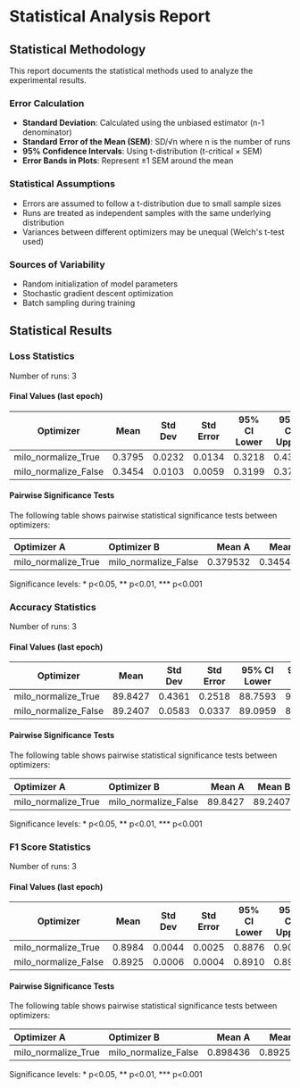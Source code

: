 # Statistical Analysis Report

## Statistical Methodology

This report documents the statistical methods used to analyze the experimental results.

### Error Calculation

- **Standard Deviation**: Calculated using the unbiased estimator (n-1 denominator)
- **Standard Error of the Mean (SEM)**: SD/√n where n is the number of runs
- **95% Confidence Intervals**: Using t-distribution (t-critical × SEM)
- **Error Bands in Plots**: Represent ±1 SEM around the mean

### Statistical Assumptions

- Errors are assumed to follow a t-distribution due to small sample sizes
- Runs are treated as independent samples with the same underlying distribution
- Variances between different optimizers may be unequal (Welch's t-test used)

### Sources of Variability

- Random initialization of model parameters
- Stochastic gradient descent optimization
- Batch sampling during training

## Statistical Results

### Loss Statistics

Number of runs: 3

#### Final Values (last epoch)

| Optimizer | Mean | Std Dev | Std Error | 95% CI Lower | 95% CI Upper |
|-----------|------|---------|-----------|--------------|-------------|
| milo_normalize_True | 0.3795 | 0.0232 | 0.0134 | 0.3218 | 0.4373 |
| milo_normalize_False | 0.3454 | 0.0103 | 0.0059 | 0.3199 | 0.3709 |

#### Pairwise Significance Tests

The following table shows pairwise statistical significance tests between optimizers:

| Optimizer A        | Optimizer B         |   Mean A |   Mean B | Better              |   p-value | Significant   | Metric     |
|:-------------------|:--------------------|---------:|---------:|:--------------------|----------:|:--------------|:-----------|
| milo_normalize_True | milo_normalize_False | 0.379532 | 0.345406 | milo_normalize_False |  0.110311 |               | final_loss |

Significance levels: * p<0.05, ** p<0.01, *** p<0.001

### Accuracy Statistics

Number of runs: 3

#### Final Values (last epoch)

| Optimizer | Mean | Std Dev | Std Error | 95% CI Lower | 95% CI Upper |
|-----------|------|---------|-----------|--------------|-------------|
| milo_normalize_True | 89.8427 | 0.4361 | 0.2518 | 88.7593 | 90.9260 |
| milo_normalize_False | 89.2407 | 0.0583 | 0.0337 | 89.0959 | 89.3855 |

#### Pairwise Significance Tests

The following table shows pairwise statistical significance tests between optimizers:

| Optimizer A        | Optimizer B         |   Mean A |   Mean B | Better             |   p-value | Significant   | Metric         |
|:-------------------|:--------------------|---------:|---------:|:-------------------|----------:|:--------------|:---------------|
| milo_normalize_True | milo_normalize_False |  89.8427 |  89.2407 | milo_normalize_True |  0.136935 |               | final_accuracy |

Significance levels: * p<0.05, ** p<0.01, *** p<0.001

### F1 Score Statistics

Number of runs: 3

#### Final Values (last epoch)

| Optimizer | Mean | Std Dev | Std Error | 95% CI Lower | 95% CI Upper |
|-----------|------|---------|-----------|--------------|-------------|
| milo_normalize_True | 0.8984 | 0.0044 | 0.0025 | 0.8876 | 0.9093 |
| milo_normalize_False | 0.8925 | 0.0006 | 0.0004 | 0.8910 | 0.8941 |

#### Pairwise Significance Tests

The following table shows pairwise statistical significance tests between optimizers:

| Optimizer A        | Optimizer B         |   Mean A |   Mean B | Better             |   p-value | Significant   | Metric         |
|:-------------------|:--------------------|---------:|---------:|:-------------------|----------:|:--------------|:---------------|
| milo_normalize_True | milo_normalize_False | 0.898436 | 0.892547 | milo_normalize_True |  0.141971 |               | final_f1_score |

Significance levels: * p<0.05, ** p<0.01, *** p<0.001

